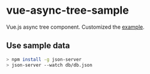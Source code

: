 # vue-async-tree-sample

Vue.js async tree component. Customized the [example](https://jp.vuejs.org/v2/examples/tree-view.html).

## Use sample data

```sh
> npm install -g json-server
> json-server --watch db/db.json
```
